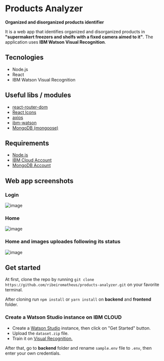 # Products Analyzer
**Organized and disorganized products identifier**

It is a web app that identifies organized and disorganized products in **"supermakert freezers and shelfs with a fixed camera aimed to it"**. The application uses **IBM Watson Visual Recognition**.

## Tecnologies
- Node.js
- React
- IBM Watson Visual Recognition

## Useful libs / modules
- [react-router-dom](https://github.com/ReactTraining/react-router/tree/master/packages/react-router-dom)
- [React Icons](https://github.com/react-icons/react-icons)
- [axios](https://github.com/axios/axios)
- [ibm-watson](https://github.com/watson-developer-cloud/node-sdk)
- [MongoDB (mongoose)](https://github.com/Automattic/mongoose)

## Requirements
- [Node.js](https://nodejs.org)
- [IBM Cloud Account](https://cloud.ibm.com/login)
- [MongoDB Account](https://www.mongodb.com/cloud/atlas/efficiency?utm_source=google&utm_campaign=gs_americas_brazil_search_brand_atlas_desktop&utm_term=mongo%20atlas&utm_medium=cpc_paid_search&utm_ad=e&_bt=335229503988&_bn=g&gclid=EAIaIQobChMIhtmIud_E5gIVEISRCh0sygfvEAAYASABEgLGCvD_BwE)

## Web app screenshots
### Login
![image](https://user-images.githubusercontent.com/41703972/71019211-ba5e7a00-20d8-11ea-9b42-73bc37c43c92.png)

### Home
![image](https://user-images.githubusercontent.com/41703972/70930322-ab61c400-2013-11ea-97ef-b602d480009c.png)

### Home and images uploades following its status
![image](https://user-images.githubusercontent.com/41703972/70930372-cc2a1980-2013-11ea-9795-69529ebfb092.png)

## Get started
At first, clone the repo by running `git clone https://github.com/ribeiromatheus/products-analyzer.git` on your favorite terminal.

After cloning run `npm install` or `yarn install` on **backend** and **frontend** folder.

### Create a Watson Studio instance on IBM CLOUD
- Create a [Watson Studio](https://cloud.ibm.com/catalog/services/watson-studio) instance, then click on "Get Started" button.
- Upload the `dataset.zip` file.
- Train it on [Visual Recognition.](https://cloud.ibm.com/catalog/services/visual-recognition)

After that, go to **backend** folder and rename `sample.env` file to `.env`, then enter your own credentials.